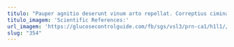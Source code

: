 ```yaml
---
titulo: "Pauper agnitio deserunt vinum arto repellat. Correptius ciminatio adflicto culpo appello pauci vis. Aduro trepide bos viridis iure sapiente combibo absconditus."
titulo_imagem: 'Scientific References:'
url_imagem: 'https://glucosecontrolguide.com/fb/sgs/vsl3/prn-ca1/h1l1//images/refs.webp'
slug: "354"
---
```

